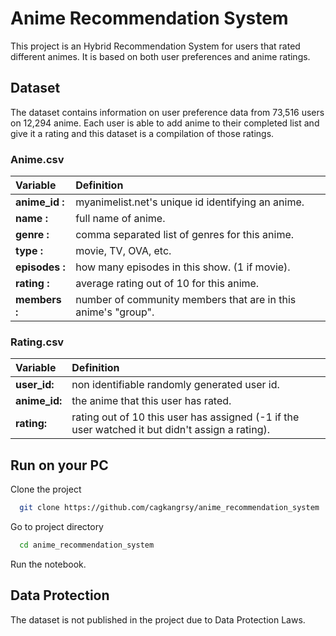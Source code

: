 # Anime Recommendation System

This project is an Hybrid Recommendation System for users that rated different animes. It is based on both user preferences and anime ratings.


## Dataset 
The dataset contains information on user preference data from 73,516 users on 12,294 anime. Each user is able to add anime to their completed list and give it a rating and this dataset is a compilation of those ratings.
### Anime.csv

| **Variable** | **Definition** |
| :-------- | :------- |
| **anime_id :** | myanimelist.net's unique id identifying an anime. |
| **name :** | full name of anime. |
| **genre :** | comma separated list of genres for this anime. |
| **type :** | movie, TV, OVA, etc. |
| **episodes :** | how many episodes in this show. (1 if movie). |
| **rating :** | average rating out of 10 for this anime. |
| **members :** | number of community members that are in this anime's "group". |

### Rating.csv

| **Variable** | **Definition** |
| :-------- | :------- | 
| **user_id:** | non identifiable randomly generated user id. |
| **anime_id:** | the anime that this user has rated. |
| **rating:** | rating out of 10 this user has assigned (-1 if the user watched it but didn't assign a rating). |

## Run on your PC

Clone the project

```bash
  git clone https://github.com/cagkangrsy/anime_recommendation_system
```

Go to project directory

```bash
  cd anime_recommendation_system
```

Run the notebook.

## Data Protection

The dataset is not published in the project due to Data Protection Laws.



  

